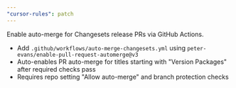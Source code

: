 ```yaml
---
"cursor-rules": patch
---
```


Enable auto-merge for Changesets release PRs via GitHub Actions.

- Add `.github/workflows/auto-merge-changesets.yml` using `peter-evans/enable-pull-request-automerge@v3`
- Auto-enables PR auto-merge for titles starting with "Version Packages" after required checks pass
- Requires repo setting "Allow auto-merge" and branch protection checks


